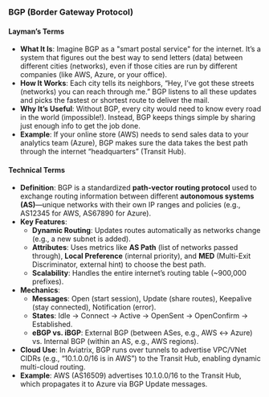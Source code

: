 ### BGP (Border Gateway Protocol)

#### Layman’s Terms
- **What It Is**: Imagine BGP as a "smart postal service" for the internet. It’s a system that figures out the best way to send letters (data) between different cities (networks), even if those cities are run by different companies (like AWS, Azure, or your office).
- **How It Works**: Each city tells its neighbors, “Hey, I’ve got these streets (networks) you can reach through me.” BGP listens to all these updates and picks the fastest or shortest route to deliver the mail.
- **Why It’s Useful**: Without BGP, every city would need to know every road in the world (impossible!). Instead, BGP keeps things simple by sharing just enough info to get the job done.
- **Example**: If your online store (AWS) needs to send sales data to your analytics team (Azure), BGP makes sure the data takes the best path through the internet “headquarters” (Transit Hub).

#### Technical Terms
- **Definition**: BGP is a standardized **path-vector routing protocol** used to exchange routing information between different **autonomous systems (AS)**—unique networks with their own IP ranges and policies (e.g., AS12345 for AWS, AS67890 for Azure).
- **Key Features**:
  - **Dynamic Routing**: Updates routes automatically as networks change (e.g., a new subnet is added).
  - **Attributes**: Uses metrics like **AS Path** (list of networks passed through), **Local Preference** (internal priority), and **MED** (Multi-Exit Discriminator, external hint) to choose the best path.
  - **Scalability**: Handles the entire internet’s routing table (~900,000 prefixes).
- **Mechanics**:
  - **Messages**: Open (start session), Update (share routes), Keepalive (stay connected), Notification (error).
  - **States**: Idle → Connect → Active → OpenSent → OpenConfirm → Established.
  - **eBGP vs. iBGP**: External BGP (between ASes, e.g., AWS ↔ Azure) vs. Internal BGP (within an AS, e.g., AWS regions).
- **Cloud Use**: In Aviatrix, BGP runs over tunnels to advertise VPC/VNet CIDRs (e.g., “10.1.0.0/16 is in AWS”) to the Transit Hub, enabling dynamic multi-cloud routing.
- **Example**: AWS (AS16509) advertises 10.1.0.0/16 to the Transit Hub, which propagates it to Azure via BGP Update messages.
